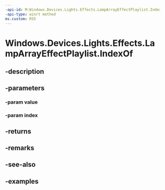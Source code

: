 ```yaml
---
-api-id: M:Windows.Devices.Lights.Effects.LampArrayEffectPlaylist.IndexOf(Windows.Devices.Lights.Effects.ILampArrayEffect,System.UInt32@)
-api-type: winrt method
ms.custom: RS5
---
```


<!-- Method syntax.
public bool LampArrayEffectPlaylist.IndexOf(ILampArrayEffect value, UInt32 index)
-->

# Windows.Devices.Lights.Effects.LampArrayEffectPlaylist.IndexOf

## -description

## -parameters
### -param value

### -param index

## -returns

## -remarks

## -see-also

## -examples

